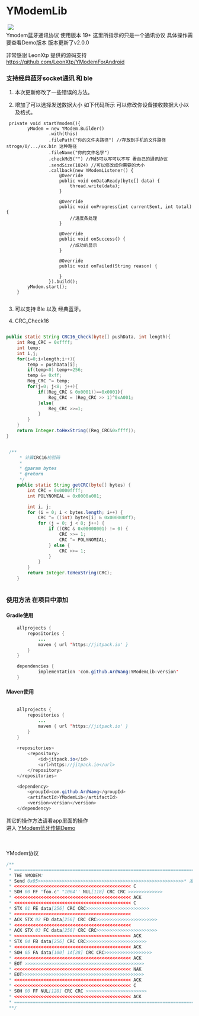 # YModemLib <br>
<a href="https://developer.android.com/index.html" rel="nofollow"><img src="https://camo.githubusercontent.com/4e7c3559fec3db6e04cd6d800d00fe6515f75260/68747470733a2f2f696d672e736869656c64732e696f2f62616467652f706c6174666f726d2d616e64726f69642d627269676874677265656e2e737667" alt="" data-canonical-src="https://img.shields.io/badge/platform-android-brightgreen.svg" style="max-width:100%;"></a> [![](https://jitpack.io/v/ArdWang/YModemLib.svg)](https://jitpack.io/#ArdWang/YModemLib)
<br>
Ymodem蓝牙通讯协议 使用版本 19+ 这里所指示的只是一个通讯协议 具体操作需要查看Demo版本
版本更新了v2.0.0

非常感谢 LeonXtp 提供的源码支持 https://github.com/LeonXtp/YModemForAndroid

### 支持经典蓝牙socket通讯 和 ble

1. 本次更新修改了一些错误的方法。

2. 增加了可以选择发送数据大小 如下代码所示 可以修改你设备接收数据大小以及格式。

```
 private void startYmodem(){
        yModem = new YModem.Builder()
                .with(this)
                .filePath("你的文件夹路径") //存放到手机的文件路径 stroge/0/.../xx.bin 这种路径
                .fileName("你的文件名字")
                .checkMd5("") //Md5可以写可以不写 看自己的通讯协议
                .sendSize(1024) //可以修改成你需要的大小
                .callback(new YModemListener() {
                    @Override
                    public void onDataReady(byte[] data) {
                        thread.write(data);
                    }

                    @Override
                    public void onProgress(int currentSent, int total) {
                        //进度条处理
                    }

                    @Override
                    public void onSuccess() {
                        //成功的显示
                    }

                    @Override
                    public void onFailed(String reason) {

                    }
                }).build();
        yModem.start();
    }


```

3. 可以支持 Ble 以及 经典蓝牙。

4. CRC_Check16
```java

public static String CRC16_Check(byte[] pushData, int length){
	int Reg_CRC = 0xffff;
	int temp;
	int i,j;
	for(i=0;i<length;i++){
		temp = pushData[i];
		if(temp<0) temp+=256;
		temp &= 0xff;
		Reg_CRC ^= temp;
		for(j=0; j<8; j++){
			if((Reg_CRC & 0x0001))==0x0001){
				Reg_CRC = (Reg_CRC >> 1)^0xA001;
			}else{
				Reg_CRC >>=1;
			}
		}
	}
	return Integer.toHexString((Reg_CRC&0xffff));
}


 /**
     * 计算CRC16校验码
     *
     * @param bytes
     * @return
     */
    public static String getCRC(byte[] bytes) {
        int CRC = 0x0000ffff;
        int POLYNOMIAL = 0x0000a001;

        int i, j;
        for (i = 0; i < bytes.length; i++) {
            CRC ^= ((int) bytes[i] & 0x000000ff);
            for (j = 0; j < 8; j++) {
                if ((CRC & 0x00000001) != 0) {
                    CRC >>= 1;
                    CRC ^= POLYNOMIAL;
                } else {
                    CRC >>= 1;
                }
            }
        }
        return Integer.toHexString(CRC);
    }



```



### 使用方法 在项目中添加

#### Gradle使用<br/>

```java
	allprojects {
		repositories {
			...
			maven { url 'https://jitpack.io' }
		}
	}
```


```java
	dependencies {
	        implementation 'com.github.ArdWang:YModemLib:version'
	}

```

#### Maven使用<br/>

```java

	allprojects {
		repositories {
			...
			maven { url 'https://jitpack.io' }
		}
	}
	
	<repositories>
		<repository>
		    <id>jitpack.io</id>
		    <url>https://jitpack.io</url>
		</repository>
	</repositories>
```

```java
	<dependency>
	    <groupId>com.github.ArdWang</groupId>
	    <artifactId>YModemLib</artifactId>
	    <version>version</version>
	</dependency>

```

其它的操作方法请看app里面的操作<br/>
进入 [YModem蓝牙传输Demo](https://github.com/ArdWang/YModemBleUpdate "悬停显示")

<br><br>
YModem协议
```java
/**
 * ========================================================================================
 * THE YMODEM:
 * Send 0x05>>>>>>>>>>>>>>>>>>>>>>>>>>>>>>>>>>>>>>>>>>>>>>>>>>>>>>>* 发送0x05
 * <<<<<<<<<<<<<<<<<<<<<<<<<<<<<<<<<<<<<<<<<<<< C
 * SOH 00 FF "foo.c" "1064'' NUL[118] CRC CRC >>>>>>>>>>>>>
 * <<<<<<<<<<<<<<<<<<<<<<<<<<<<<<<<<<<<<<<<<<<< ACK
 * <<<<<<<<<<<<<<<<<<<<<<<<<<<<<<<<<<<<<<<<<<<< C
 * STX 01 FE data[256] CRC CRC>>>>>>>>>>>>>>>>>>>>>>>>
 * <<<<<<<<<<<<<<<<<<<<<<<<<<<<<<<<<<<<<<<<<<<<
 * ACK STX 02 FD data[256] CRC CRC>>>>>>>>>>>>>>>>>>>>>>>
 * <<<<<<<<<<<<<<<<<<<<<<<<<<<<<<<<<<<<<<<<<<<<
 * ACK STX 03 FC data[256] CRC CRC>>>>>>>>>>>>>>>>>>>>>>>
 * <<<<<<<<<<<<<<<<<<<<<<<<<<<<<<<<<<<<<<<<<<<< ACK
 * STX 04 FB data[256] CRC CRC>>>>>>>>>>>>>>>>>>>>>>>
 * <<<<<<<<<<<<<<<<<<<<<<<<<<<<<<<<<<<<<<<<<<<< ACK
 * SOH 05 FA data[100] 1A[28] CRC CRC>>>>>>>>>>>>>>>>>>
 * <<<<<<<<<<<<<<<<<<<<<<<<<<<<<<<<<<<<<<<<<<<< ACK
 * EOT >>>>>>>>>>>>>>>>>>>>>>>>>>>>>>>>>>>>>>>>>>>>>
 * <<<<<<<<<<<<<<<<<<<<<<<<<<<<<<<<<<<<<<<<<<<< NAK
 * EOT>>>>>>>>>>>>>>>>>>>>>>>>>>>>>>>>>>>>>>>>>>>>>>
 * <<<<<<<<<<<<<<<<<<<<<<<<<<<<<<<<<<<<<<<<<<<< ACK
 * <<<<<<<<<<<<<<<<<<<<<<<<<<<<<<<<<<<<<<<<<<<< C
 * SOH 00 FF NUL[128] CRC CRC >>>>>>>>>>>>>>>>>>>>>>>
 * <<<<<<<<<<<<<<<<<<<<<<<<<<<<<<<<<<<<<<<<<<<< ACK
 * ===========================================================================================
 **/

```
